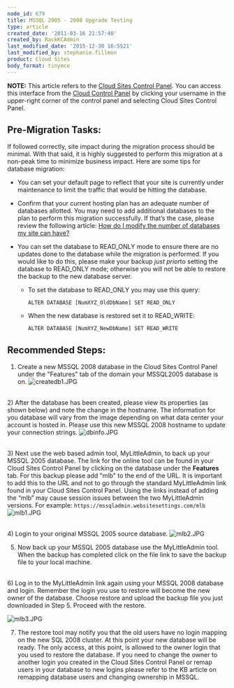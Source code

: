 ```yaml
---
node_id: 679
title: MSSQL 2005 - 2008 Upgrade Testing
type: article
created_date: '2011-03-16 21:57:40'
created_by: RackKCAdmin
last_modified_date: '2015-12-30 16:5521'
last_modified_by: stephanie.fillmon
product: Cloud Sites
body_format: tinymce
---
```


**NOTE:** This article refers to the [Cloud Sites Control
Panel](https://manage.rackspacecloud.com/). You can access this
interface from the [Cloud Control Panel](https://mycloud.rackspace.com/)
by clicking your username in the upper-right corner of the control panel
and selecting Cloud Sites Control Panel.

Pre-Migration Tasks:
--------------------

If followed correctly, site impact during the migration process should
be minimal. With that said, it is highly suggested to perform this
migration at a non-peak time to minimize business impact. Here are some
tips for database migration:

-   You can set your default page to reflect that your site is currently
    under maintenance to limit the traffic that would be hitting the
    database.

-   Confirm that your current hosting plan has an adequate number of
    databases allotted. You may need to add additional databases to the
    plan to perform this migration successfully. If that&rsquo;s the case,
    please review the following article: [How do I modify the number of
    databases my site can
    have?](https://community.rackspace.com/products/f/26/t/285 "How do I modify the number of databases my site can have?")

-   You can set the database to READ\_ONLY mode to ensure there are no
    updates done to the database while the migration is performed. If
    you would like to do this, please make your backup *just prior*to
    setting the database to READ\_ONLY mode; otherwise you will not be
    able to restore the backup to the new database server.
    -   To set the database to READ\_ONLY you may use this query:

            ALTER DATABASE [NumXYZ_OldDbName] SET READ_ONLY

    -   When the new database is restored set it to READ\_WRITE:

            ALTER DATABASE [NumXYZ_NewDbName] SET READ_WRITE

 

Recommended Steps:
------------------

1) Create a new MSSQL 2008 database in the Cloud Sites Control Panel
under the "Features" tab of the domain your MSSQL2005 database is on.
![createdb1.JPG](http://c0476992.cdn.cloudfiles.rackspacecloud.com/createdb1.JPG)

\
 2) After the database has been created, please view its properties (as
shown below) and note the change in the hostname. The information for
you database will vary from the image depending on what data center your
account is hosted in. Please use this new MSSQL 2008 hostname to update
your connection strings.
![dbinfo.JPG](http://c0476992.cdn.cloudfiles.rackspacecloud.com/dbinfo.JPG)

\
 3) Next use the web based admin tool, MyLittleAdmin, to back up your
MSSQL 2005 database. The link for the online tool can be found in your
Cloud Sites Control Panel by clicking on the database under the
**Features** tab. For this backup please add "mlb" to the end of the
URL. It is important to add this to the URL and not to go through the
standard MyLittleAdmin link found in your Cloud Sites Control Panel.
Using the links instead of adding the &ldquo;mlb&rdquo; may cause session issues
between the two MyLittleAdmin versions. For example:
`https://mssqladmin.websitesettings.com/mlb`
![mlb1.JPG](http://c0476992.cdn.cloudfiles.rackspacecloud.com/mlb1.JPG)

\
 4) Login to your original MSSQL 2005 source database.
![mlb2.JPG](http://c0476992.cdn.cloudfiles.rackspacecloud.com/mlb2.JPG)

5) Now back up your MSSQL 2005 database use the MyLittleAdmin tool.
When the backup has completed click on the file link to save the backup
file to your local machine.

\
 6) Log in to the MyLittleAdmin link again using your MSSQL 2008
database and login. Remember the login you use to restore will become
the new owner of the database. Choose restore and upload the backup file
you just downloaded in Step 5. Proceed with the restore.

![mlb3.JPG](http://c0476992.cdn.cloudfiles.rackspacecloud.com/mlb3.JPG)

7) The restore tool may notify you that the old users have no login
mapping on the new SQL 2008 cluster. At this point your new database
will be ready. The only access, at this point, is allowed to the owner
login that you used to restore the database. If you need to change the
owner to another login you created in the Cloud Sites Control Panel or
remap users in your database to new logins please refer to the KB
article on remapping database users and changing ownership in MSSQL.

